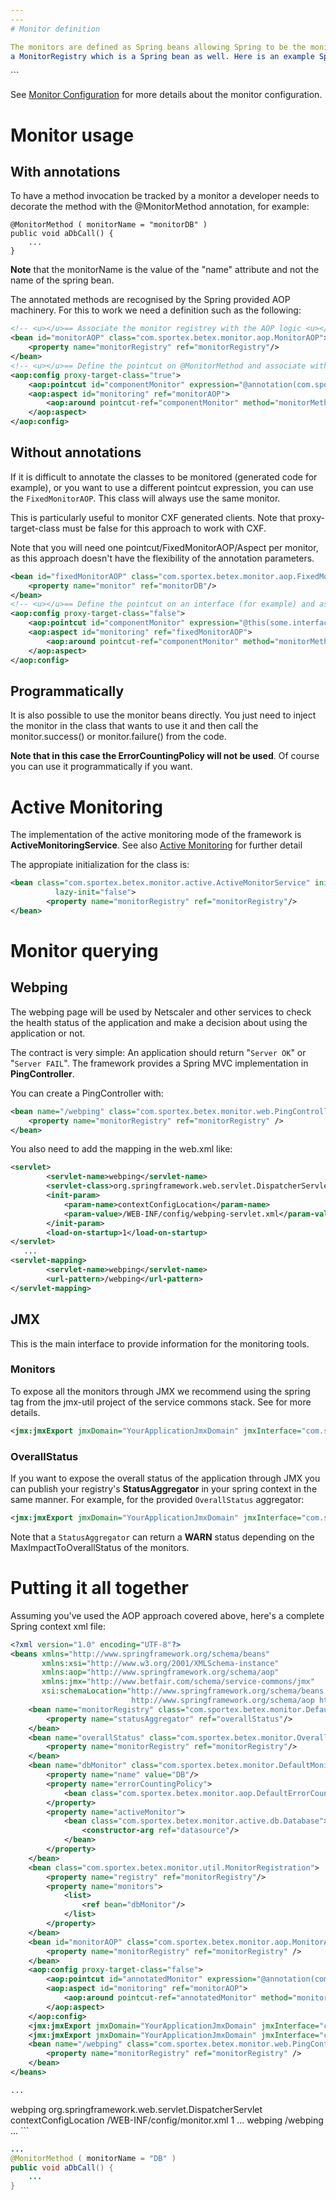 ```yaml
---
---
# Monitor definition

The monitors are defined as Spring beans allowing Spring to be the monitor factory. The monitors are aggregated in
a MonitorRegistry which is a Spring bean as well. Here is an example Spring config snippet that does that:

```
<bean id="monitorDB" class="com.sportex.betex.monitor.DefaultMonitor">
    <property name="name" value="DB"/>
</bean>
<bean id="monitorSomethingWithErrorCountingPolicy" class="com.sportex.betex.monitor.DefaultMonitor">
    <property name="errorCountingPolicy" ref="someErrorPolicy"/>
    <property name="name" value="Something"/>
</bean>
<!-- The monitor registry -->
<bean id="monitorRegistry" class="com.sportex.betex.monitor.DefaultMonitorRegistry">
    <property name="statusAggregator" ref="overallStatus"/>
</bean>
<!-- Status aggregator - required for webping, nagios & lus publishing -->
<bean name="overallStatus" class="com.sportex.betex.monitor.OverallStatus">
    <property name="monitorRegistry" ref="monitorRegistry"/>
</bean>
<!-- Register the monitors with the registry -->
<bean class="com.sportex.betex.monitor.util.MonitorRegistration" lazy-init="false">
    <property name="registry" ref="monitorRegistry"/>
    <property name="monitors">
        <list>
            <ref bean="monitorDB"/>
            <ref bean="monitorSomethingWithErrorCountingPolicy"/>
        </list>
    </property>
</bean>
```

See [Monitor Configuration](Monitor_Configuration.html) for more details about the monitor configuration.

# Monitor usage

## With annotations

To have a method invocation be tracked by a monitor a developer needs to decorate the method with the @MonitorMethod
annotation, for example:

```
@MonitorMethod ( monitorName = "monitorDB" )
public void aDbCall() {
    ...
}
```
**Note** that the monitorName is the value of the "name" attribute and not the name of the spring bean.

The annotated methods are recognised by the Spring provided AOP machinery. For this to work we need a definition such as
the following:

```xml
<!-- <u></u>== Associate the monitor registrey with the AOP logic <u></u>== -->
<bean id="monitorAOP" class="com.sportex.betex.monitor.aop.MonitorAOP">
    <property name="monitorRegistry" ref="monitorRegistry"/>
</bean>
<!-- <u></u>== Define the pointcut on @MonitorMethod and associate with th AOP logic <u></u>== -->
<aop:config proxy-target-class="true">
    <aop:pointcut id="componentMonitor" expression="@annotation(com.sportex.betex.monitor.aop.MonitorMethod)"/>
    <aop:aspect id="monitoring" ref="monitorAOP">
        <aop:around pointcut-ref="componentMonitor" method="monitorMethod"/>
    </aop:aspect>
</aop:config>
```

## Without annotations

If it is difficult to annotate the classes to be monitored (generated code for example), or you want to use a different
pointcut expression, you can use the ```FixedMonitorAOP```. This class will always use the same monitor.

This is particularly useful to monitor CXF generated clients. Note that proxy-target-class must be false for this
approach to work with CXF.

Note that you will need one pointcut/FixedMonitorAOP/Aspect per monitor, as this approach doesn't have the flexibility
of the annotation parameters.

```xml
<bean id="fixedMonitorAOP" class="com.sportex.betex.monitor.aop.FixedMonitorAOP">
    <property name="monitor" ref="monitorDB"/>
</bean>
<!-- <u></u>== Define the pointcut on an interface (for example) and associate with th AOP logic <u></u>== -->
<aop:config proxy-target-class="false">
    <aop:pointcut id="componentMonitor" expression="@this(some.interface.that.you.want.to.monitor)"/>
    <aop:aspect id="monitoring" ref="fixedMonitorAOP">
        <aop:around pointcut-ref="componentMonitor" method="monitorMethod"/>
    </aop:aspect>
</aop:config>
```

## Programmatically

It is also possible to use the monitor beans directly. You just need to inject the monitor in the class that wants to
use it and then call the monitor.success() or monitor.failure() from the code.

**Note that in this case the ErrorCountingPolicy will not be used**. Of course you can use it programmatically if you want.

# Active Monitoring

The implementation of the active monitoring mode of the framework is **ActiveMonitoringService**. See also
[Active Monitoring](Active_Monitoring.html) for further detail

The appropiate initialization for the class is:

```xml
<bean class="com.sportex.betex.monitor.active.ActiveMonitorService" init-method="start" destroy-method="stop"
          lazy-init="false">
        <property name="monitorRegistry" ref="monitorRegistry"/>
</bean>
```

# Monitor querying

## Webping

The webping page will be used by Netscaler and other services to check the health status of the application and make a
decision about using the application or not.

The contract is very simple: An application should return "```Server OK```" or "```Server FAIL```". The framework provides
a Spring MVC implementation in **PingController**.

You can create a PingController with:

```xml
<bean name="/webping" class="com.sportex.betex.monitor.web.PingController">
    <property name="monitorRegistry" ref="monitorRegistry" />
</bean>
```

You also need to add the mapping in the web.xml like:

```xml
<servlet>
        <servlet-name>webping</servlet-name>
        <servlet-class>org.springframework.web.servlet.DispatcherServlet</servlet-class>
        <init-param>
            <param-name>contextConfigLocation</param-name>
            <param-value>/WEB-INF/config/webping-servlet.xml</param-value>
        </init-param>
        <load-on-startup>1</load-on-startup>
</servlet>
   ...
<servlet-mapping>
        <servlet-name>webping</servlet-name>
        <url-pattern>/webping</url-pattern>
</servlet-mapping>
```

## JMX

This is the main interface to provide information for the monitoring tools.

### Monitors

To expose all the monitors through JMX we recommend using the spring tag from the jmx-util project of the service commons
stack. See for more details.

```xml
<jmx:jmxExport jmxDomain="YourApplicationJmxDomain" jmxInterface="com.sportex.betex.monitor.DefaultMonitorMBean"/>
```

### OverallStatus

If you want to expose the overall status of the application through JMX you can publish your registry's **StatusAggregator**
in your spring context in the same manner. For example, for the provided ```OverallStatus``` aggregator:

```xml
<jmx:jmxExport jmxDomain="YourApplicationJmxDomain" jmxInterface="com.sportex.betex.monitor.OverallStatusMBean"/>
```

Note that a ```StatusAggregator``` can return a **WARN** status depending on the MaxImpactToOverallStatus of the monitors.

# Putting it all together

Assuming you've used the AOP approach covered above, here's a complete Spring context xml file:

```xml
<?xml version="1.0" encoding="UTF-8"?>
<beans xmlns="http://www.springframework.org/schema/beans"
       xmlns:xsi="http://www.w3.org/2001/XMLSchema-instance"
       xmlns:aop="http://www.springframework.org/schema/aop"
       xmlns:jmx="http://www.betfair.com/schema/service-commons/jmx"
       xsi:schemaLocation="http://www.springframework.org/schema/beans http://www.springframework.org/schema/beans/spring-beans.xsd
                           http://www.springframework.org/schema/aop http://www.springframework.org/schema/aop/spring-aop.xsd">
    <bean name="monitorRegistry" class="com.sportex.betex.monitor.DefaultMonitorRegistry">
        <property name="statusAggregator" ref="overallStatus"/>
    </bean>
    <bean name="overallStatus" class="com.sportex.betex.monitor.OverallStatus">
        <property name="monitorRegistry" ref="monitorRegistry"/>
    </bean>
    <bean name="dbMonitor" class="com.sportex.betex.monitor.DefaultMonitor">
        <property name="name" value="DB"/>
        <property name="errorCountingPolicy">
            <bean class="com.sportex.betex.monitor.aop.DefaultErrorCountingPolicy"/>
        </property>
        <property name="activeMonitor">
            <bean class="com.sportex.betex.monitor.active.db.Database">
                <constructor-arg ref="datasource"/>
            </bean>
        </property>
    </bean>
    <bean class="com.sportex.betex.monitor.util.MonitorRegistration">
        <property name="registry" ref="monitorRegistry"/>
        <property name="monitors">
            <list>
                <ref bean="dbMonitor"/>
            </list>
        </property>
    </bean>
    <bean id="monitorAOP" class="com.sportex.betex.monitor.aop.MonitorAOP">
        <property name="monitorRegistry" ref="monitorRegistry" />
    </bean>
    <aop:config proxy-target-class="false">
        <aop:pointcut id="annotatedMonitor" expression="@annotation(com.sportex.betex.monitor.aop.MonitorMethod)"/>
        <aop:aspect id="monitoring" ref="monitorAOP">
            <aop:around pointcut-ref="annotatedMonitor" method="monitorMethod"/>
        </aop:aspect>
    </aop:config>
    <jmx:jmxExport jmxDomain="YourApplicationJmxDomain" jmxInterface="com.sportex.betex.monitor.DefaultMonitorMBean"/>
    <jmx:jmxExport jmxDomain="YourApplicationJmxDomain" jmxInterface="com.sportex.betex.monitor.OverallStatusMBean"/>
    <bean name="/webping" class="com.sportex.betex.monitor.web.PingController">
        <property name="monitorRegistry" ref="monitorRegistry" />
    </bean>
</beans>
```

```xml
...
```

<servlet>
        <servlet-name>webping</servlet-name>
        <servlet-class>org.springframework.web.servlet.DispatcherServlet</servlet-class>
        <init-param>
            <param-name>contextConfigLocation</param-name>
            <param-value>/WEB-INF/config/monitor.xml</param-value>
        </init-param>
        <load-on-startup>1</load-on-startup>
</servlet>
   ...
<servlet-mapping>
        <servlet-name>webping</servlet-name>
        <url-pattern>/webping</url-pattern>
</servlet-mapping>
...
```

```java
...
@MonitorMethod ( monitorName = "DB" )
public void aDbCall() {
    ...
}
```

